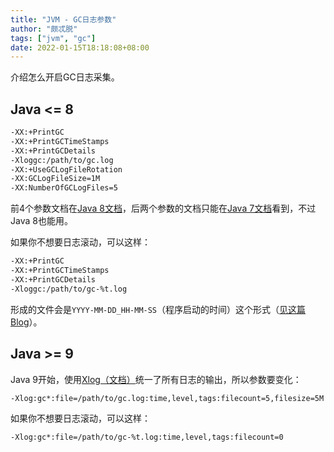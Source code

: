 ```yaml
---
title: "JVM - GC日志参数"
author: "颇忒脱"
tags: ["jvm", "gc"]
date: 2022-01-15T18:18:08+08:00
---
```


介绍怎么开启GC日志采集。

<!--more-->

## Java <= 8

```bash
-XX:+PrintGC
-XX:+PrintGCTimeStamps
-XX:+PrintGCDetails
-Xloggc:/path/to/gc.log
-XX:+UseGCLogFileRotation
-XX:GCLogFileSize=1M
-XX:NumberOfGCLogFiles=5
```

前4个参数文档在[Java 8文档][1]，后两个参数的文档只能在[Java 7文档][2]看到，不过Java 8也能用。

如果你不想要日志滚动，可以这样：

```bash
-XX:+PrintGC
-XX:+PrintGCTimeStamps
-XX:+PrintGCDetails
-Xloggc:/path/to/gc-%t.log
```

形成的文件会是`YYYY-MM-DD_HH-MM-SS`（程序启动的时间）这个形式（[见这篇Blog][4]）。

## Java >= 9

Java 9开始，使用[Xlog（文档）][3]统一了所有日志的输出，所以参数要变化：

```bash
-Xlog:gc*:file=/path/to/gc.log:time,level,tags:filecount=5,filesize=5M
```

如果你不想要日志滚动，可以这样：

```bash
-Xlog:gc*:file=/path/to/gc-%t.log:time,level,tags:filecount=0
```

[1]: https://docs.oracle.com/javase/8/docs/technotes/tools/unix/java.html
[2]: https://www.oracle.com/java/technologies/javase/vmoptions-jsp.html
[3]: https://docs.oracle.com/javase/9/tools/java.htm#JSWOR-GUID-BE93ABDC-999C-4CB5-A88B-1994AAAC74D5
[4]: https://blog.gceasy.io/2019/01/29/try-to-avoid-xxusegclogfilerotation/